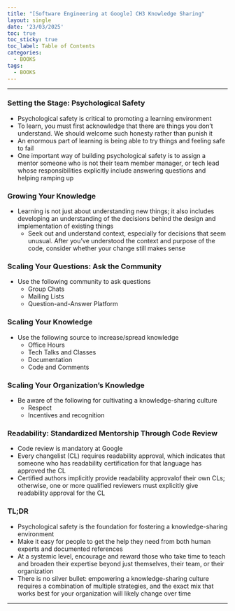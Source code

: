 ```yaml
---
title: "[Software Engineering at Google] CH3 Knowledge Sharing"
layout: single
date: '23/03/2025'
toc: true
toc_sticky: true
toc_label: Table of Contents
categories:
  - BOOKS
tags:
  - BOOKS
---
```


---

### Setting the Stage: Psychological Safety
* Psychological safety is critical to promoting a learning environment
* To learn, you must first acknowledge that there are things you don’t understand. We should welcome such honesty rather than punish it
* An enormous part of learning is being able to try things and feeling safe to fail
* One important way of building psychological safety is to assign a mentor someone who is not their team member manager, or tech lead whose responsibilities explicitly include answering questions and helping ramping up

### Growing Your Knowledge
* Learning is not just about understanding new things; it also includes developing an understanding of the decisions behind the design and implementation of existing things
    * Seek out and understand context, especially for decisions that seem unusual. After you’ve understood the context and purpose of the code, consider whether your change still makes sense

### Scaling Your Questions: Ask the Community
* Use the following community to ask questions
    * Group Chats
    * Mailing Lists
    * Question-and-Answer Platform

### Scaling Your Knowledge
* Use the following source to increase/spread knowledge
    * Office Hours
    * Tech Talks and Classes
    * Documentation
    * Code and Comments

### Scaling Your Organization’s Knowledge
* Be aware of the following for cultivating a knowledge-sharing culture
    * Respect
    * Incentives and recognition

### Readability: Standardized Mentorship Through Code Review
* Code review is mandatory at Google
* Every changelist (CL) requires readability approval, which indicates that someone who has readability certification for that language has approved the CL
* Certified authors implicitly provide readability approvalof their own CLs; otherwise, one or more qualified reviewers must explicitly give readability approval for the CL

### TL;DR
* Psychological safety is the foundation for fostering a knowledge-sharing environment
* Make it easy for people to get the help they need from both human experts and documented references
* At a systemic level, encourage and reward those who take time to teach and broaden their expertise beyond just themselves, their team, or their organization
* There is no silver bullet: empowering a knowledge-sharing culture requires a combination of multiple strategies, and the exact mix that works best for your organization will likely change over time

---
